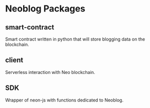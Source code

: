 # Neoblog Packages

## smart-contract
Smart contract written in python that will store blogging data on the blockchain.

## client
Serverless interaction with Neo blockchain.

## SDK
Wrapper of neon-js with functions dedicated to Neoblog.